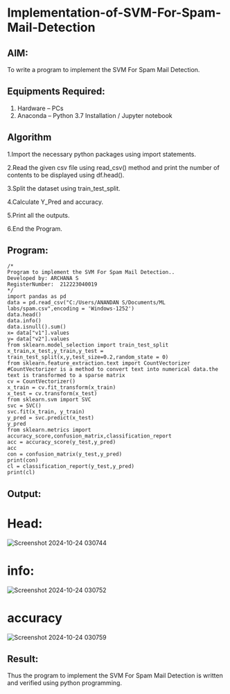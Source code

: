 # Implementation-of-SVM-For-Spam-Mail-Detection

## AIM:
To write a program to implement the SVM For Spam Mail Detection.

## Equipments Required:
1. Hardware – PCs
2. Anaconda – Python 3.7 Installation / Jupyter notebook

## Algorithm
1.Import the necessary python packages using import statements.

2.Read the given csv file using read_csv() method and print the number of contents to be displayed using df.head().

3.Split the dataset using train_test_split.

4.Calculate Y_Pred and accuracy.

5.Print all the outputs.

6.End the Program.

## Program:
```
/*
Program to implement the SVM For Spam Mail Detection..
Developed by: ARCHANA S
RegisterNumber:  212223040019
*/
import pandas as pd
data = pd.read_csv("C:/Users/ANANDAN S/Documents/ML labs/spam.csv",encoding = 'Windows-1252')
data.head()
data.info()
data.isnull().sum()
x= data["v1"].values
y= data["v2"].values
from sklearn.model_selection import train_test_split
x_train,x_test,y_train,y_test = train_test_split(x,y,test_size=0.2,random_state = 0)
from sklearn.feature_extraction.text import CountVectorizer
#CountVectorizer is a method to convert text into numerical data.the text is transformed to a sparse matrix
cv = CountVectorizer()
x_train = cv.fit_transform(x_train)
x_test = cv.transform(x_test)
from sklearn.svm import SVC
svc = SVC()
svc.fit(x_train, y_train)
y_pred = svc.predict(x_test)
y_pred
from sklearn.metrics import accuracy_score,confusion_matrix,classification_report
acc = accuracy_score(y_test,y_pred)
acc
con = confusion_matrix(y_test,y_pred)
print(con)
cl = classification_report(y_test,y_pred)
print(cl)
```

## Output:
# Head:
![Screenshot 2024-10-24 030744](https://github.com/user-attachments/assets/9a244c05-b1f9-4e95-8c2d-0ebd23ca5e99)
# info:
![Screenshot 2024-10-24 030752](https://github.com/user-attachments/assets/9558487e-97f0-480e-a16b-e7a58f38715e)
# accuracy
![Screenshot 2024-10-24 030759](https://github.com/user-attachments/assets/94396dab-562c-4b20-b3e8-821e2c261059)



## Result:
Thus the program to implement the SVM For Spam Mail Detection is written and verified using python programming.
